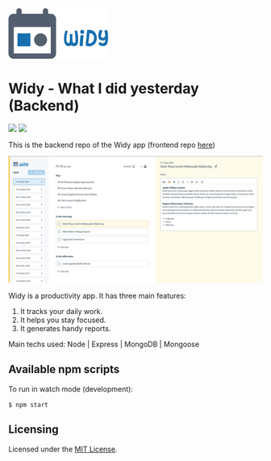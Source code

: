 <img src="https://raw.githubusercontent.com/jcmnunes/widy-frontend/master/src/images/logo_full.png" width="200px" height="100px">

# Widy - What I did yesterday (Backend)

<div>
    <a href="https://github.com/prettier/prettier"><img src="https://img.shields.io/badge/code_style-prettier-ff69b4.svg?style=flat-square" /></a>
    <a href="https://github.com/styled-components/styled-components"><img src="https://img.shields.io/badge/style-%F0%9F%92%85%20styled--components-orange.svg?colorB=daa357&colorA=db748e" /></a>
</div>

This is the backend repo of the Widy app (frontend repo
[here](https://github.com/jcmnunes/widy-frontend))

<div>
    <img src="https://raw.githubusercontent.com/jcmnunes/widy-frontend/master/src/images/eod_screenshot.png" width="800px">
</div>

Widy is a productivity app. It has three main features:

1. It tracks your daily work.
2. It helps you stay focused.
3. It generates handy reports.

Main techs used: Node | Express | MongoDB | Mongoose

## Available npm scripts

To run in watch mode (development):

```
$ npm start
```

## Licensing

Licensed under the [MIT License](./LICENSE).
